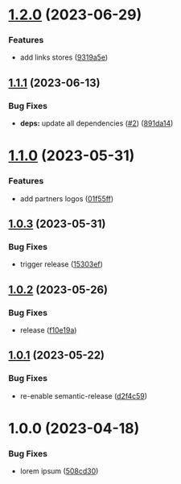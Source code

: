 # [1.2.0](https://github.com/SocialGouv/nata-site/compare/v1.1.1...v1.2.0) (2023-06-29)

### Features

- add links stores ([9319a5e](https://github.com/SocialGouv/nata-site/commit/9319a5e9a5b10858d80a1b4df3a48a9a3936c840))

## [1.1.1](https://github.com/SocialGouv/nata-site/compare/v1.1.0...v1.1.1) (2023-06-13)

### Bug Fixes

- **deps:** update all dependencies ([#2](https://github.com/SocialGouv/nata-site/issues/2)) ([891da14](https://github.com/SocialGouv/nata-site/commit/891da14396c01ae2b733b27389502c41a82bcd5f))

# [1.1.0](https://github.com/SocialGouv/nata-site/compare/v1.0.3...v1.1.0) (2023-05-31)

### Features

- add partners logos ([01f55ff](https://github.com/SocialGouv/nata-site/commit/01f55ffa1f0d2bb8312ac54510e408506cc93612))

## [1.0.3](https://github.com/SocialGouv/nata-site/compare/v1.0.2...v1.0.3) (2023-05-31)

### Bug Fixes

- trigger release ([15303ef](https://github.com/SocialGouv/nata-site/commit/15303ef8a9a71c24f14c8942817b7b5fa590b1cf))

## [1.0.2](https://github.com/SocialGouv/nata-site/compare/v1.0.1...v1.0.2) (2023-05-26)

### Bug Fixes

- release ([f10e19a](https://github.com/SocialGouv/nata-site/commit/f10e19ada987d2f3cf07bfb1f2ad44655b754c26))

## [1.0.1](https://github.com/SocialGouv/nata-site/compare/v1.0.0...v1.0.1) (2023-05-22)

### Bug Fixes

- re-enable semantic-release ([d2f4c59](https://github.com/SocialGouv/nata-site/commit/d2f4c59e91a402cf1a1482074fa9933467493075))

# 1.0.0 (2023-04-18)

### Bug Fixes

- lorem ipsum ([508cd30](https://github.com/SocialGouv/nata-site/commit/508cd304dba6406653d9b9f1e1de98dc67580d8f))
